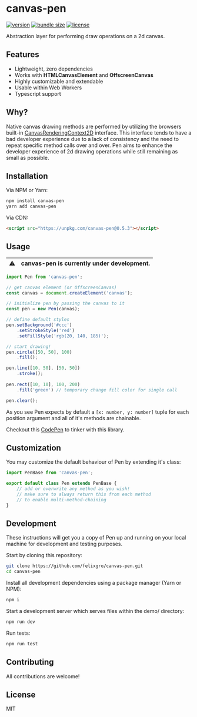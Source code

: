 # canvas-pen

[![version][npm-badge]][npm-url]
[![bundle size][size-badge]][npm-url]
[![license][license-badge]][npm-url]

Abstraction layer for performing draw operations on a 2d canvas.


## Features

- Lightweight, zero dependencies
- Works with **HTMLCanvasElement** and **OffscreenCanvas**
- Highly customizable and extendable
- Usable within Web Workers
- Typescript support


## Why?

Native canvas drawing methods are performed by utilizing the browsers built-in [CanvasRenderingContext2D][ctx] interface. This interface tends to have a bad developer experience due to a lack of consistency and the need to repeat specific method calls over and over.
Pen aims to enhance the developer experience of 2d drawing operations while still remaining as small as possible.

## Installation
Via NPM or Yarn:
```bash
npm install canvas-pen
yarn add canvas-pen
```

Via CDN:
```html
<script src="https://unpkg.com/canvas-pen@0.5.3"></script>
```

## Usage
:warning: | canvas-pen is currently under development.
:---: | :---
```ts
import Pen from 'canvas-pen';

// get canvas element (or OffscreenCanvas)
const canvas = document.createElement('canvas');

// initialize pen by passing the canvas to it
const pen = new Pen(canvas);

// define default styles
pen.setBackground('#ccc')
    .setStrokeStyle('red')
    .setFillStyle('rgb(20, 140, 185)');

// start drawing!
pen.circle([50, 50], 100)
    .fill();

pen.line([10, 50], [50, 50])
    .stroke();
    
pen.rect([10, 10], 100, 200)
    .fill('green') // temporary change fill color for single call

pen.clear();
```
As you see Pen expects by default a `[x: number, y: number]` tuple for each position argument and all of it's methods are chainable.

Checkout this [CodePen][codepen-demo] to tinker with this library.

## Customization
You may customize the default behaviour of Pen by extending it's class:
```ts
import PenBase from 'canvas-pen';

export default class Pen extends PenBase {
    // add or overwrite any method as you wish!
    // make sure to always return this from each method
    // to enable multi-method-chaining
}
```

## Development

These instructions will get you a copy of Pen up and running on your local machine for development and testing purposes.

Start by cloning this repository:
```bash
git clone https://github.com/felixgro/canvas-pen.git
cd canvas-pen
```

Install all development dependencies using a package manager (Yarn or NPM):
```bash
npm i
```

Start a development server which serves files within the demo/ directory:
```bash
npm run dev
```

Run tests:
```bash
npm run test
```

## Contributing

All contributions are welcome!  

## License
MIT


[npm-url]: https://www.npmjs.com/package/canvas-pen
[codepen-demo]: https://codepen.io/felixgro/pen/MWvqLKL
[npm-badge]: https://img.shields.io/npm/v/canvas-pen?color=blue
[size-badge]: https://badgen.net/bundlephobia/minzip/canvas-pen
[license-badge]: https://badgen.net/github/license/felixgro/canvas-pen
[ctx]: https://developer.mozilla.org/en-US/docs/Web/API/CanvasRenderingContext2D
